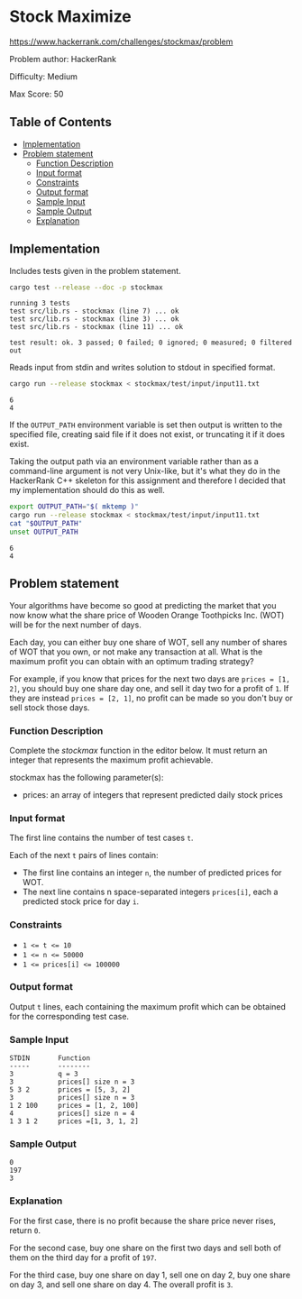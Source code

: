 # Stock Maximize

https://www.hackerrank.com/challenges/stockmax/problem

Problem author: HackerRank

Difficulty: Medium

Max Score: 50

## Table of Contents

* [Implementation](#implementation)
* [Problem statement](#problem-statement)
  - [Function Description](#function-description)
  - [Input format](#input-format)
  - [Constraints](#constraints)
  - [Output format](#output-format)
  - [Sample Input](#sample-input)
  - [Sample Output](#sample-output)
  - [Explanation](#explanation)

## Implementation

Includes tests given in the problem statement.

```bash
cargo test --release --doc -p stockmax
```

```text
running 3 tests
test src/lib.rs - stockmax (line 7) ... ok
test src/lib.rs - stockmax (line 3) ... ok
test src/lib.rs - stockmax (line 11) ... ok

test result: ok. 3 passed; 0 failed; 0 ignored; 0 measured; 0 filtered out
```

Reads input from stdin and writes solution to stdout in specified format.

```bash
cargo run --release stockmax < stockmax/test/input/input11.txt
```

```text
6
4
```

If the `OUTPUT_PATH` environment variable is set then output
is written to the specified file, creating said file if it does
not exist, or truncating it if it does exist.

Taking the output path via an environment variable rather than
as a command-line argument is not very Unix-like, but it's what they do
in the HackerRank C++ skeleton for this assignment and therefore I decided
that my implementation should do this as well.

```bash
export OUTPUT_PATH="$( mktemp )"
cargo run --release stockmax < stockmax/test/input/input11.txt
cat "$OUTPUT_PATH"
unset OUTPUT_PATH
```

```text
6
4
```

## Problem statement

Your algorithms have become so good at predicting the market
that you now know what the share price of Wooden Orange Toothpicks Inc. (WOT)
will be for the next number of days.

Each day, you can either buy one share of WOT, sell any number of shares of WOT
that you own, or not make any transaction at all. What is the maximum profit
you can obtain with an optimum trading strategy?

For example, if you know that prices for the next two days are
`prices = [1, 2]`, you should buy one share day one, and sell it day two
for a profit of `1`. If they are instead `prices = [2, 1]`, no profit can be
made so you don't buy or sell stock those days.

### Function Description

Complete the *stockmax* function in the editor below. It must return an integer
that represents the maximum profit achievable.

stockmax has the following parameter(s):

  * prices: an array of integers that represent predicted daily stock prices

### Input format

The first line contains the number of test cases `t`.

Each of the next `t` pairs of lines contain:

  - The first line contains an integer `n`, the number of predicted
    prices for WOT.
  - The next line contains n space-separated integers `prices[i]`,
    each a predicted stock price for day `i`.

### Constraints

  * `1 <= t <= 10`
  * `1 <= n <= 50000`
  * `1 <= prices[i] <= 100000`

### Output format

Output `t` lines, each containing the maximum profit which can be obtained
for the corresponding test case.

### Sample Input

```text
STDIN       Function
-----       --------
3           q = 3
3           prices[] size n = 3
5 3 2       prices = [5, 3, 2]
3           prices[] size n = 3
1 2 100     prices = [1, 2, 100]
4           prices[] size n = 4
1 3 1 2     prices =[1, 3, 1, 2]
```

### Sample Output

```text
0
197
3
```

### Explanation

For the first case, there is no profit because the share price never rises,
return `0`.

For the second case, buy one share on the first two days and sell both of them
on the third day for a profit of `197`.

For the third case, buy one share on day 1, sell one on day 2, buy one share
on day 3, and sell one share on day 4. The overall profit is `3`.
